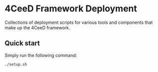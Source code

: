 4CeeD Framework Deployment
====

Collections of deployment scripts for various tools and components that make up the 4CeeD framework.

## Quick start
Simply run the following command:
```
./setup.sh
```
